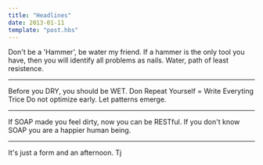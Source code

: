 ```yaml
---
title: "Headlines"
date: 2013-01-11
template: "post.hbs"
---
```


Don't be a 'Hammer', be water my friend.
If a hammer is the only tool you have, then you will identify all problems as nails.
Water, path of least resistence. 

-------
Before you DRY, you should be WET. Don Repeat Yourself = Write Everyting Trice
Do not optimize early. Let patterns emerge. 

-----
If SOAP made you feel dirty, now you can be RESTful.
If you don't know SOAP you are a happier human being.

-----
It's just a form and an afternoon. Tj